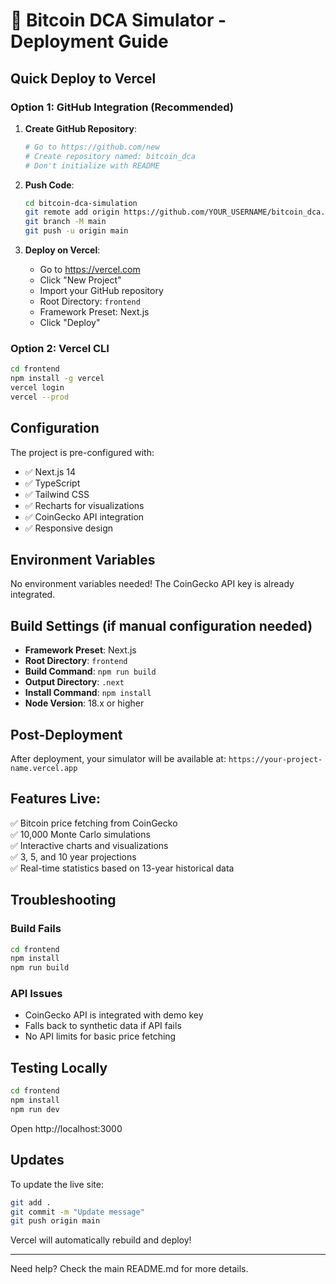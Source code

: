 # 🚀 Bitcoin DCA Simulator - Deployment Guide

## Quick Deploy to Vercel

### Option 1: GitHub Integration (Recommended)

1. **Create GitHub Repository**:
   ```bash
   # Go to https://github.com/new
   # Create repository named: bitcoin_dca
   # Don't initialize with README
   ```

2. **Push Code**:
   ```bash
   cd bitcoin-dca-simulation
   git remote add origin https://github.com/YOUR_USERNAME/bitcoin_dca.git
   git branch -M main
   git push -u origin main
   ```

3. **Deploy on Vercel**:
   - Go to https://vercel.com
   - Click "New Project"
   - Import your GitHub repository
   - Root Directory: `frontend`
   - Framework Preset: Next.js
   - Click "Deploy"

### Option 2: Vercel CLI

```bash
cd frontend
npm install -g vercel
vercel login
vercel --prod
```

## Configuration

The project is pre-configured with:
- ✅ Next.js 14
- ✅ TypeScript
- ✅ Tailwind CSS
- ✅ Recharts for visualizations
- ✅ CoinGecko API integration
- ✅ Responsive design

## Environment Variables

No environment variables needed! The CoinGecko API key is already integrated.

## Build Settings (if manual configuration needed)

- **Framework Preset**: Next.js
- **Root Directory**: `frontend`
- **Build Command**: `npm run build`
- **Output Directory**: `.next`
- **Install Command**: `npm install`
- **Node Version**: 18.x or higher

## Post-Deployment

After deployment, your simulator will be available at:
`https://your-project-name.vercel.app`

## Features Live:

✅ Bitcoin price fetching from CoinGecko  
✅ 10,000 Monte Carlo simulations  
✅ Interactive charts and visualizations  
✅ 3, 5, and 10 year projections  
✅ Real-time statistics based on 13-year historical data  

## Troubleshooting

### Build Fails
```bash
cd frontend
npm install
npm run build
```

### API Issues
- CoinGecko API is integrated with demo key
- Falls back to synthetic data if API fails
- No API limits for basic price fetching

## Testing Locally

```bash
cd frontend
npm install
npm run dev
```

Open http://localhost:3000

## Updates

To update the live site:
```bash
git add .
git commit -m "Update message"
git push origin main
```

Vercel will automatically rebuild and deploy!

---

Need help? Check the main README.md for more details.

